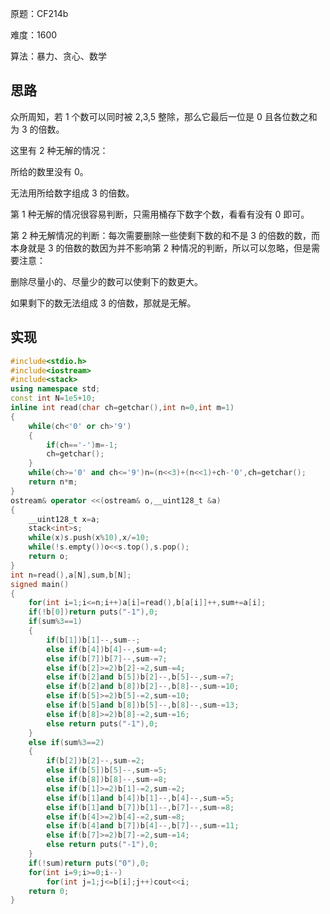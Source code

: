 原题：CF214b

难度：1600

算法：暴力、贪心、数学

## 思路

众所周知，若 1 个数可以同时被 2,3,5 整除，那么它最后一位是 0 且各位数之和为 3 的倍数。

这里有 2 种无解的情况：

所给的数里没有 0。

无法用所给数字组成 3 的倍数。

第 1 种无解的情况很容易判断，只需用桶存下数字个数，看看有没有 0 即可。

第 2 种无解情况的判断：每次需要删除一些使剩下数的和不是 3 的倍数的数，而本身就是 3 的倍数的数因为并不影响第 2 种情况的判断，所以可以忽略，但是需要注意：

删除尽量小的、尽量少的数可以使剩下的数更大。

如果剩下的数无法组成 3 的倍数，那就是无解。


## 实现
```cpp
#include<stdio.h>
#include<iostream>
#include<stack>
using namespace std;
const int N=1e5+10;
inline int read(char ch=getchar(),int n=0,int m=1)
{
	while(ch<'0' or ch>'9')
	{
		if(ch=='-')m=-1;
		ch=getchar();
	}
	while(ch>='0' and ch<='9')n=(n<<3)+(n<<1)+ch-'0',ch=getchar();
	return n*m;
}
ostream& operator <<(ostream& o,__uint128_t &a)
{
	__uint128_t x=a;
	stack<int>s;
	while(x)s.push(x%10),x/=10;
	while(!s.empty())o<<s.top(),s.pop();
	return o;
}
int n=read(),a[N],sum,b[N];
signed main()
{
	for(int i=1;i<=n;i++)a[i]=read(),b[a[i]]++,sum+=a[i];
	if(!b[0])return puts("-1"),0;
	if(sum%3==1)
	{
		if(b[1])b[1]--,sum--;
		else if(b[4])b[4]--,sum-=4;
		else if(b[7])b[7]--,sum-=7;
		else if(b[2]>=2)b[2]-=2,sum-=4;
		else if(b[2]and b[5])b[2]--,b[5]--,sum-=7;
		else if(b[2]and b[8])b[2]--,b[8]--,sum-=10;
		else if(b[5]>=2)b[5]-=2,sum-=10;
		else if(b[5]and b[8])b[5]--,b[8]--,sum-=13;
		else if(b[8]>=2)b[8]-=2,sum-=16;
		else return puts("-1"),0;
	}
	else if(sum%3==2)
	{
		if(b[2])b[2]--,sum-=2;
		else if(b[5])b[5]--,sum-=5;
		else if(b[8])b[8]--,sum-=8;
		else if(b[1]>=2)b[1]-=2,sum-=2;
		else if(b[1]and b[4])b[1]--,b[4]--,sum-=5;
		else if(b[1]and b[7])b[1]--,b[7]--,sum-=8;
		else if(b[4]>=2)b[4]-=2,sum-=8;
		else if(b[4]and b[7])b[4]--,b[7]--,sum-=11;
		else if(b[7]>=2)b[7]-=2,sum-=14;
		else return puts("-1"),0;
	}
	if(!sum)return puts("0"),0;
	for(int i=9;i>=0;i--)
		for(int j=1;j<=b[i];j++)cout<<i;
	return 0;
}

```